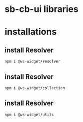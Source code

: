 # sb-cb-ui libraries 


# installations 

## install Resolver
`npm i @ws-widget/resolver`

## install Resolver
`npm i @ws-widget/collection`

## install Resolver
`npm i @ws-widget/utils`
